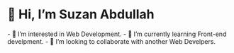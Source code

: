  <h1> 👋 Hi, I’m Suzan Abdullah </h1>
- 👀 I’m interested in Web Development.
- 🌱 I’m currently learning Front-end develpment.
- 💞️ I’m looking to collaborate with another Web Develpers.

<!---
Suzan-Abdullah/Suzan-Abdullah is a ✨ special ✨ repository because its `README.md` (this file) appears on your GitHub profile.
You can click the Preview link to take a look at your changes.

Hi There I'm Currently Ali Abdullah . Suzan's borthers :) sat,3 september 2022 Peace..
--->

